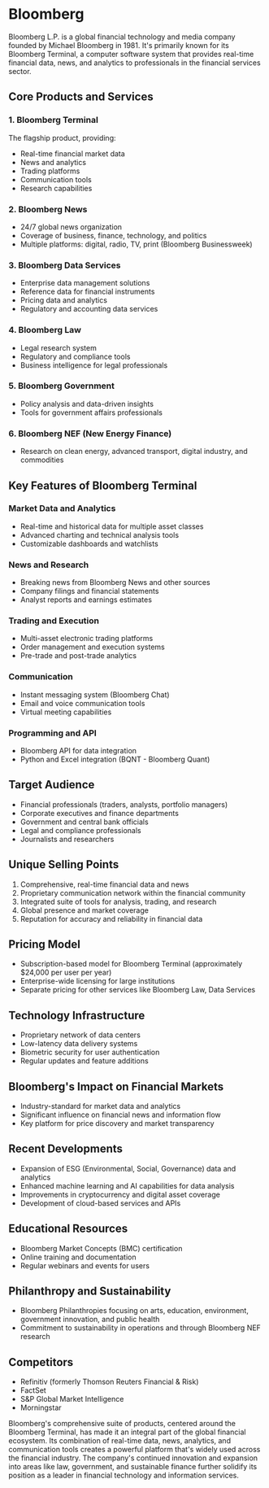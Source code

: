 ﻿# Bloomberg

Bloomberg L.P. is a global financial technology and media company founded by Michael Bloomberg in 1981. It's primarily known for its Bloomberg Terminal, a computer software system that provides real-time financial data, news, and analytics to professionals in the financial services sector.

## Core Products and Services

### 1. Bloomberg Terminal

The flagship product, providing:
- Real-time financial market data
- News and analytics
- Trading platforms
- Communication tools
- Research capabilities

### 2. Bloomberg News

- 24/7 global news organization
- Coverage of business, finance, technology, and politics
- Multiple platforms: digital, radio, TV, print (Bloomberg Businessweek)

### 3. Bloomberg Data Services

- Enterprise data management solutions
- Reference data for financial instruments
- Pricing data and analytics
- Regulatory and accounting data services

### 4. Bloomberg Law

- Legal research system
- Regulatory and compliance tools
- Business intelligence for legal professionals

### 5. Bloomberg Government

- Policy analysis and data-driven insights
- Tools for government affairs professionals

### 6. Bloomberg NEF (New Energy Finance)

- Research on clean energy, advanced transport, digital industry, and commodities

## Key Features of Bloomberg Terminal

### Market Data and Analytics

- Real-time and historical data for multiple asset classes
- Advanced charting and technical analysis tools
- Customizable dashboards and watchlists

### News and Research

- Breaking news from Bloomberg News and other sources
- Company filings and financial statements
- Analyst reports and earnings estimates

### Trading and Execution

- Multi-asset electronic trading platforms
- Order management and execution systems
- Pre-trade and post-trade analytics

### Communication

- Instant messaging system (Bloomberg Chat)
- Email and voice communication tools
- Virtual meeting capabilities

### Programming and API

- Bloomberg API for data integration
- Python and Excel integration (BQNT - Bloomberg Quant)

## Target Audience

- Financial professionals (traders, analysts, portfolio managers)
- Corporate executives and finance departments
- Government and central bank officials
- Legal and compliance professionals
- Journalists and researchers

## Unique Selling Points

1. Comprehensive, real-time financial data and news
2. Proprietary communication network within the financial community
3. Integrated suite of tools for analysis, trading, and research
4. Global presence and market coverage
5. Reputation for accuracy and reliability in financial data

## Pricing Model

- Subscription-based model for Bloomberg Terminal (approximately $24,000 per user per year)
- Enterprise-wide licensing for large institutions
- Separate pricing for other services like Bloomberg Law, Data Services

## Technology Infrastructure

- Proprietary network of data centers
- Low-latency data delivery systems
- Biometric security for user authentication
- Regular updates and feature additions

## Bloomberg's Impact on Financial Markets

- Industry-standard for market data and analytics
- Significant influence on financial news and information flow
- Key platform for price discovery and market transparency

## Recent Developments

- Expansion of ESG (Environmental, Social, Governance) data and analytics
- Enhanced machine learning and AI capabilities for data analysis
- Improvements in cryptocurrency and digital asset coverage
- Development of cloud-based services and APIs

## Educational Resources

- Bloomberg Market Concepts (BMC) certification
- Online training and documentation
- Regular webinars and events for users

## Philanthropy and Sustainability

- Bloomberg Philanthropies focusing on arts, education, environment, government innovation, and public health
- Commitment to sustainability in operations and through Bloomberg NEF research

## Competitors

- Refinitiv (formerly Thomson Reuters Financial & Risk)
- FactSet
- S&P Global Market Intelligence
- Morningstar

Bloomberg's comprehensive suite of products, centered around the Bloomberg Terminal, has made it an integral part of the global financial ecosystem. Its combination of real-time data, news, analytics, and communication tools creates a powerful platform that's widely used across the financial industry. The company's continued innovation and expansion into areas like law, government, and sustainable finance further solidify its position as a leader in financial technology and information services.